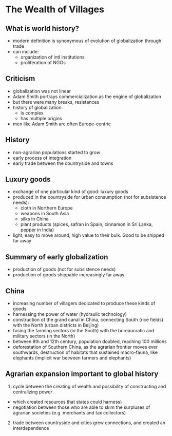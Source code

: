 # The Wealth of Villages

## What is world history?
* modern definition is synonymous of evolution of globalization through trade
* can include:
    * organization of intl institutions
    * proliferation of NGOs

## Criticism
* globalization was not linear
* Adam Smith portrays commercialization as the engine of globalization
* but there were many breaks, resistances
* history of globalization:
    * is complex
    * has multiple origins
* men like Adam Smith are often Europe-centric

## History
* non-agrarian populations started to grow
* early process of integration
* early trade between the countryside and towns

## Luxury goods
* exchange of one particular kind of good: luxury goods
* produced in the countryside for urban consumption (not for subsistence needs):
    * cloth in Northern Europe
    * weapons in South Asia
    * silks in China
    * plant products (spices, safran in Spain, cinnamon in Sri Lanka, pepper in India)
* light, easy to move around, high value to their bulk. Good to be shipped far away 

## Summary of early globalization
* production of goods (not for subsistence needs)
* production of goods shippable increasingly far away

## China
* increasing number of villagers dedicated to produce these kinds of goods
* harnessing the power of water (hydraulic technology)
* construction of the grand canal in China, connecting South (rice fields) with the North (urban districts in Beijing)
* fusing the farming sectors (in the South) with the bureaucratic and military sectors (in the North)
* between 8th and 12th century, population doubled, reaching 100 millions
* deforestation of Southern China, as the agrarian frontier moves ever southwards, destruction of habitats that sustained macro-fauna, like elephants (implicit war between farmers and elephants)

## Agrarian expansion important to global history
1. cycle between the creating of wealth and possibility of constructing and centralizing power 
  * which created resources that states could harness)
  * negotiation between those who are able to skim the surpluses of agrarian societies (e.g. merchants and tax collectors)
2. trade between countryside and cities grew connections, and created an interdependence

